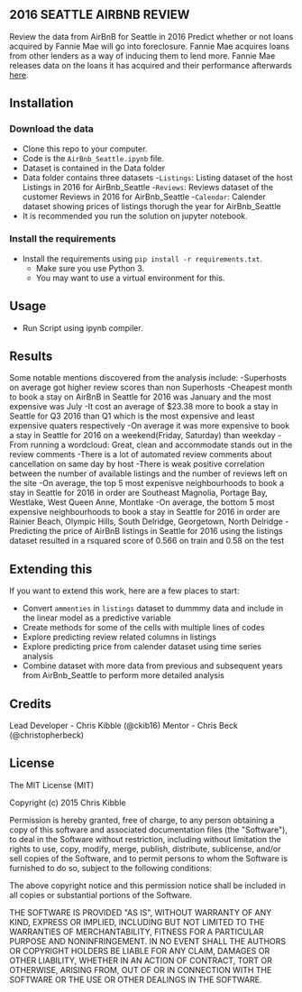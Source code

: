 2016 SEATTLE AIRBNB REVIEW
-----------------------
Review the data from AirBnB for Seattle in 2016
Predict whether or not loans acquired by Fannie Mae will go into foreclosure.  Fannie Mae acquires loans from other lenders as a way of inducing them to lend more.  Fannie Mae releases data on the loans it has acquired and their performance afterwards [here](http://www.fanniemae.com/portal/funding-the-market/data/loan-performance-data.html).

Installation
----------------------

### Download the data

* Clone this repo to your computer.
* Code is the `AirBnb_Seattle.ipynb` file.
* Dataset is contained in the Data folder
* Data folder contains three datasets
    -`Listings`: Listing dataset of the host Listings in 2016 for AirBnb_Seattle
    -`Reviews`: Reviews dataset of the customer Reviews in 2016 for AirBnb_Seattle
    -`Calendar`: Calender dataset showing prices of listings thorugh the year for AirBnb_Seattle
* It is recommended you run the solution on jupyter notebook.


### Install the requirements

* Install the requirements using `pip install -r requirements.txt`.
    * Make sure you use Python 3.
    * You may want to use a virtual environment for this.

Usage
-----------------------

* Run Script using ipynb compiler.

Results
-----------------------
Some notable mentions discovered from the analysis include:
  -Superhosts on average got higher review scores than non Superhosts
  -Cheapest month to  book a stay on AirBnB in Seattle for 2016 was January and the most expensive was July
  -It cost an average of $23.38 more to book a stay in Seattle for Q3 2016 than Q1 which is the most expensive and least expensive quaters respectively
  -On average it was more expensive to book a stay in Seattle for 2016 on a weekend(Friday, Saturday) than weekday
  -From running a wordcloud: Great, clean and accommodate stands out in the review comments
  -There is a lot of automated review comments about cancellation on same day by host
  -There is weak positive correlation between the number of available listings and the number of reviews left on the site
  -On average, the top 5 most expenisve neighbourhoods to book a stay in Seattle for 2016 in order are Southeast Magnolia, Portage Bay, Westlake, West Queen Anne, Montlake
  -On average, the bottom 5 most expensive neighbourhoods to book a stay in Seattle for 2016 in order are Rainier Beach, Olympic Hills, South Delridge, Georgetown, North Delridge
  -Predicting the price of AirBnB listings in Seattle for 2016 using the listings dataset resulted in a rsquared score of 0.566 on train and 0.58 on the test

Extending this
-------------------------

If you want to extend this work, here are a few places to start:

* Convert `ammenties` in `listings` dataset to dummmy data and include in the linear model as a predictive variable
* Create methods for some of the cells with multiple lines of codes
* Explore predicting review related columns in listings
* Explore predicting price from calender dataset using time series analysis
* Combine dataset with more data from previous and subsequent years from AirBnb_Seattle to perform more detailed analysis


## Credits

Lead Developer - Chris Kibble (@ckib16)
Mentor - Chris Beck (@christopherbeck)

## License
 
The MIT License (MIT)

Copyright (c) 2015 Chris Kibble

Permission is hereby granted, free of charge, to any person obtaining a copy of this software and associated documentation files (the "Software"), to deal in the Software without restriction, including without limitation the rights to use, copy, modify, merge, publish, distribute, sublicense, and/or sell copies of the Software, and to permit persons to whom the Software is furnished to do so, subject to the following conditions:

The above copyright notice and this permission notice shall be included in all copies or substantial portions of the Software.

THE SOFTWARE IS PROVIDED "AS IS", WITHOUT WARRANTY OF ANY KIND, EXPRESS OR IMPLIED, INCLUDING BUT NOT LIMITED TO THE WARRANTIES OF MERCHANTABILITY, FITNESS FOR A PARTICULAR PURPOSE AND NONINFRINGEMENT. IN NO EVENT SHALL THE AUTHORS OR COPYRIGHT HOLDERS BE LIABLE FOR ANY CLAIM, DAMAGES OR OTHER LIABILITY, WHETHER IN AN ACTION OF CONTRACT, TORT OR OTHERWISE, ARISING FROM, OUT OF OR IN CONNECTION WITH THE SOFTWARE OR THE USE OR OTHER DEALINGS IN THE SOFTWARE.
